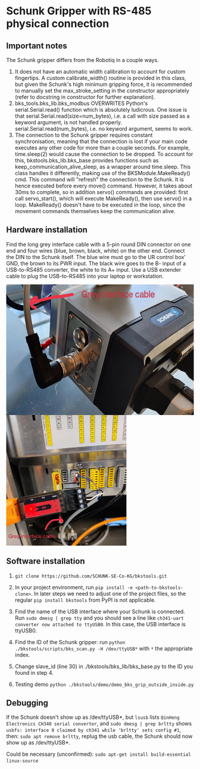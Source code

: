 # Schunk Gripper with RS-485 physical connection

## Important notes

The Schunk gripper differs from the Robotiq in a couple ways.
1. It does not have an automatic width calibration to account for custom fingertips. A custom calibrate_width() routine is provided in this class, but given the Schunk's high minimum gripping force, it is recommended to manually set the max_stroke_setting in the constructor appropriately (refer to docstring in constructor for further explanation).
2. bks_tools.bks_lib.bks_modbus OVERWRITES Python's serial.Serial.read() function which is absolutely ludicrous. One issue is that serial.Serial.read(size=num_bytes), i.e. a call with size passed as a keyword argument, is not handled properly. serial.Serial.read(num_bytes), i.e. no keyword argument, seems to work.
3. The connection to the Schunk gripper requires constant synchronisation, meaning that the connection is lost if your main code executes any other code for more than a couple seconds. For example, time.sleep(2) would cause the connection to be dropped. To account for this, bkstools.bks_lib.bks_base provides functions such as keep_communication_alive_sleep, as a wrapper around time.sleep.
This class handles it differently, making use of the BKSModule.MakeReady() cmd. This command will "refresh" the
connection to the Schunk. It is hence executed before every move() command. However, it takes about 30ms to complete,
so in addition servo() commands are provided: first call servo_start(), which will execute MakeReady(), then use
servo() in a loop. MakeReady() doesn't have to be executed in the loop, since the movement commands themselves
keep the communication alive.

## Hardware installation

Find the long grey interface cable with a 5-pin round DIN connector on one end and four wires (blue, brown, black, white) on the other end. Connect the DIN to the Schunk itself. The blue wire must go to the UR control box' GND, the brown to its PWR input. The black wire goes to the B- input of a USB-to-RS485 converter, the white to its A+ input. Use a USB extender cable to plug the USB-to-RS485 into your laptop or workstation.

<img align="left" height="350" src="https://github.com/airo-ugent/airo-mono/blob/main/airo-robots/assets/schunk_installation1.jpeg">
<img align="left" height="350" src="https://github.com/airo-ugent/airo-mono/blob/main/airo-robots/assets/schunk_installation2.jpeg">

<BR CLEAR="all">

## Software installation

1. `git clone https://github.com/SCHUNK-SE-Co-KG/bkstools.git`

2. In your project environment, run `pip install -e <path-to-bkstools-clone>`. In later steps we need to adjust one of the project files, so the regular `pip install bkstools` from PyPI is not applicable.

3. Find the name of the USB interface where your Schunk is connected. Run `sudo dmesg | grep tty` and you should see a line like `ch341-uart converter now attached to ttyUSB0`. In this case, the USB interface is ttyUSB0.

4. Find the ID of the Schunk gripper: run `python ./bkstools/scripts/bks_scan.py -H /dev/ttyUSB*` with `*` the appropriate index.

5. Change slave_id (line 30) in ./bkstools/bks_lib/bks_base.py to the ID you found in step 4.

6. Testing demo `python ./bkstools/demo/demo_bks_grip_outside_inside.py`

## Debugging

If the Schunk doesn't show up as /dev/ttyUSB*, but `lsusb` lists `QinHeng Electronics CH340 serial converter`, and
`sudo dmesg | grep brltty` shows `usbfs: interface 0 claimed by ch341 while 'brltty' sets config #1`, then:
`sudo apt remove brltty`, replug the usb cable, the Schunk should now show up as /dev/ttyUSB*.

Could be necessary (unconfirmed): `sudo apt-get install build-essential linux-source`
